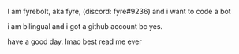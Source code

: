 I am fyrebolt, aka fyre, (discord: fyre#9236) and i want to code a bot

i am bilingual and i got a github account bc yes.

have a good day.
lmao best read me ever
